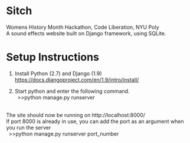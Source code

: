 # Sitch
Womens History Month Hackathon, Code Liberation, NYU Poly <br/>
A sound effects website built on Django framework, using SQLite. 

# Setup Instructions 

1. Install Python (2.7) and Django (1.9) <br/>
https://docs.djangoproject.com/en/1.9/intro/install/ <br/>

2. Start python and enter the following command. <br/>
&ensp;>>python manage.py runserver <br/>
<br/>
The site should now be running on http://localhost:8000/ <br/>
If port 8000 is already in use, you can add the port as an argument when you run the server <br/>
&ensp;>>python manage.py runserver port_number <br/>





